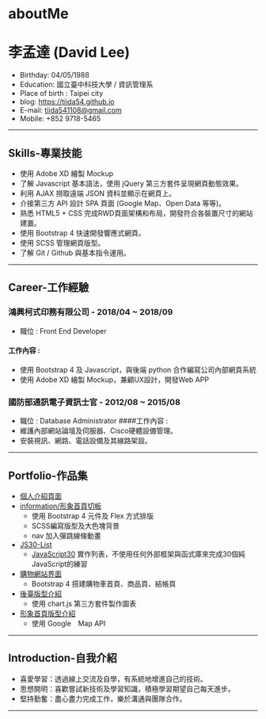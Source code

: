# aboutMe
# 李孟達 (David Lee)

- Birthday: 04/05/1988
- Education: 國立臺中科技大學 / 資訊管理系
- Place of birth : Taipei city
- blog: https://tiida54.github.io
- E-mail: tiida541108@gmail.com
- Mobile: +852 9718-5465
<hr>

## Skills-專業技能
- 使用 Adobe XD 繪製 Mockup
- 了解 Javascript 基本語法，使用 jQuery 第三方套件呈現網頁動態效果。
- 利用 AJAX 撈取遠端 JSON 資料並顯示在網頁上。
- 介接第三方 API 設計 SPA 頁面 (Google Map、Open Data 等等)。
- 熟悉 HTML5 + CSS 完成RWD頁面架構和布局，開發符合各裝置尺寸的網站建置。
- 使用 Bootstrap 4 快速開發響應式網頁。
- 使用 SCSS 管理網頁版型。
- 了解 Git / Github 與基本指令運用。
<hr>

## Career-工作經驗

### 鴻興柯式印務有限公司 - 2018/04 ~ 2018/09
- 職位 : Front End Developer
#### 工作內容 :
- 使用 Bootstrap 4 及 Javascript，與後端 python 合作編寫公司內部網頁系統
- 使用 Adobe XD 繪製 Mockup，兼顧UX設計，開發Web APP 

### 國防部通訊電子資訊士官 - 2012/08 ~ 2015/08
- 職位 : Database Administrator
####工作內容 :
- 維護內部網站論壇及伺服器、Cisco硬體設備管理。
- 安裝視訊、網路、電話設備及其線路架設。
<hr>

## Portfolio-作品集
- [個人介紹頁面](https://tiida54.github.io/Personal-Profile/Personal-Profile.html)
- [information/形象首頁切板](https://tiida54.github.io/Portfolio/information/comm-ez/)
    + 使用 Bootstrap 4 元件及 Flex 方式排版
    + SCSS編寫版型及大色塊背景
    + nav 加入彈跳線條動畫
- [JS30-List](https://tiida54.github.io/JavaScript30/Day00-Epilogue-List/JS30Day00.html)
    + [JavaScript30](https://github.com/wesbos/JavaScript30) 實作列表，不使用任何外部框架與函式庫來完成30個純JavaScript的練習
- [購物網站界面](https://tiida54.github.io/shoppingcart/)
    + Bootstrap 4 搭建購物車首頁、商品頁、結帳頁
- [後臺版型介紹](https://tiida54.github.io/dashboard/)
    + 使用 chart.js 第三方套件製作圖表
- [形象首頁版型介紹](https://tiida54.github.io/landingpage/)
    + 使用 Google　Map API 
<hr>

## Introduction-自我介紹
- 喜愛學習：透過線上交流及自學，有系統地增進自己的技術。
- 思想開明：喜歡嘗試新技術及學習知識，積極學習期望自己每天進步。
- 堅持勤奮：盡心盡力完成工作，樂於溝通與團隊合作。
<hr>
